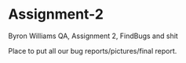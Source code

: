 # Assignment-2
Byron Williams QA, Assignment 2, FindBugs and shit

Place to put all our bug reports/pictures/final report.
